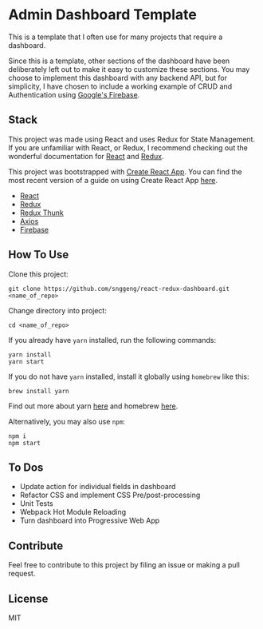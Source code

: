 # Admin Dashboard Template
This is a template that I often use for many projects that require a dashboard.

Since this is a template, other sections of the dashboard have been deliberately left out to make it easy to customize these sections. You may choose to implement this dashboard with any backend API, but for simplicity, I have chosen to include a working example of CRUD and Authentication using [Google's Firebase](https://firebase.google.com/docs/).

## Stack
This project was made using React and uses Redux for State Management. If you are unfamiliar with React, or Redux, I recommend checking out the wonderful documentation for [React](https://facebook.github.io/react/docs/hello-world.html) and [Redux](http://redux.js.org/).

This project was bootstrapped with [Create React App](https://github.com/facebookincubator/create-react-app). You can find the most recent version of a guide on using Create React App  [here](https://github.com/facebookincubator/create-react-app/blob/master/packages/react-scripts/template/README.md).

* [React](https://facebook.github.io/react)
* [Redux](http://redux.js.org/)
* [Redux Thunk](https://github.com/gaearon/redux-thunk)
* [Axios](https://github.com/mzabriskie/axios)
* [Firebase](https://firebase.google.com/docs/)

## How To Use
Clone this project:
```
git clone https://github.com/snggeng/react-redux-dashboard.git <name_of_repo>
```
Change directory into project:
```
cd <name_of_repo>
```
If you already have `yarn` installed, run the following commands:
```
yarn install
yarn start
```

If you do not have `yarn` installed, install it globally using `homebrew` like this:
```
brew install yarn
```
Find out more about yarn [here](https://yarnpkg.com/lang/en/docs/install/) and homebrew [here](https://brew.sh/).

Alternatively, you may also use `npm`:
```
npm i
npm start
```

## To Dos
* Update action for individual fields in dashboard
* Refactor CSS and implement CSS Pre/post-processing
* Unit Tests
* Webpack Hot Module Reloading
* Turn dashboard into Progressive Web App

## Contribute
Feel free to contribute to this project by filing an issue or making a pull request.

## License
MIT

